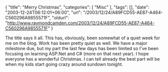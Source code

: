 {
	"title": "Merry Christmas",
	"categories": [
		"Misc"
	],
	"tags": [],
	"date": "2003-12-24T06:12:01+06:00",
	"url": "/2003/12/24/A89FCD55-AE87-A464-C560296A9855571F",
	"oldurl": "http://www.raymondcamden.com/2003/12/24/A89FCD55-AE87-A464-C560296A9855571F"
}

The title says it all. This has, obviously, been somewhat of a quiet week for me on the blog. Work has been pretty quiet as well. We have a major milestone due, but my part the last few days has been limited so I've been focusing on learning ASP.Net and C# (more on that next year). I hope everyone has a wonderful Christmas. I can tell already the best part will be when my kids start going crazy around sundown tonight.